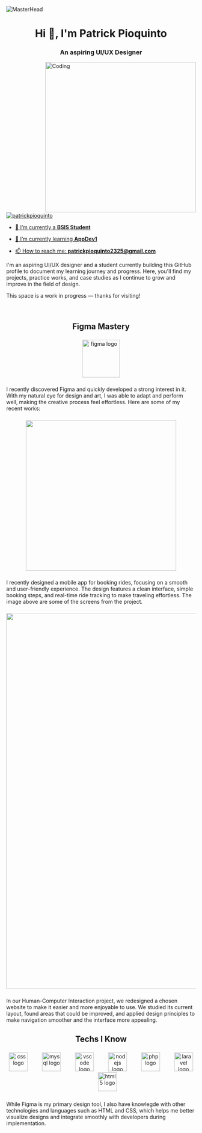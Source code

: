 ![MasterHead](https://i.postimg.cc/prnSsh3B/uiuxbanner.gif)
<h1 align="center">Hi 👋, I'm   Patrick Pioquinto</h1>
<h3 align="center">An aspiring UI/UX Designer</h3>
<img align="right" alt="Coding" width="400" src="https://media2.giphy.com/media/v1.Y2lkPTc5MGI3NjExMGZhdnFoNmlob3Awd2UxOG5pMW4xaW9nNTBjZmN5NzFtMmx1ZmxieiZlcD12MV9pbnRlcm5hbF9naWZfYnlfaWQmY3Q9Zw/qgQUggAC3Pfv687qPC/giphy.gif">

<p align="left"> <a href="https://www.instagram.com/_ptrckpqnt/" target="blank"><img src="https://img.shields.io/twitter/follow/_ptrckpqnt?logo=twitter&style=for-the-badge" alt="patrickpioquinto"  </p>

- 🔭 I’m currently a **BSIS Student**

- 🌱 I’m currently learning **AppDev1**

- 📫 How to reach me: **patrickpioquinto2325@gmail.com**

I'm an aspiring UI/UX designer and a student currently building this GitHub profile to document my learning journey and progress. Here, you'll find my projects, practice works, and case studies as I continue to grow and improve in the field of design.

This space is a work in progress — thanks for visiting!

<br clear="both">

<h2 align="center">Figma Mastery</h2>

###

<div align="center">
  <img src="https://cdn.jsdelivr.net/gh/devicons/devicon/icons/figma/figma-original.svg" height="100" alt="figma logo"  />
</div>

###

<p align="left">I recently discovered Figma and quickly developed a strong interest in it. With my natural eye for design and art, I was able to adapt and perform well, making the creative process feel effortless. Here are some of my recent works:</p>

###

<div align="center">
  <img height="400" src="https://i.postimg.cc/gjQCd9Cm/screens.jpg"  />
</div>

###

<p align="left">I recently designed a mobile app for booking rides, focusing on a smooth and user-friendly experience. The design features a clean interface, simple booking steps, and real-time ride tracking to make traveling effortless. The image above are some of the screens from the project.</p>

###

<div align="center">
  <img height="1000" src="https://i.postimg.cc/FsPMhSQD/image.png"  />
</div>

###

<p align="left">In our Human-Computer Interaction project, we redesigned a chosen website to make it easier and more enjoyable to use. We studied its current layout, found areas that could be improved, and applied design principles to make navigation smoother and the interface more appealing.</p>

###

<h2 align="center">Techs I Know</h2>

###

<div align="center">
  <img src="https://cdn.jsdelivr.net/gh/devicons/devicon/icons/css3/css3-original.svg" height="50" alt="css logo"  />
  <img width="30" />
  <img src="https://cdn.jsdelivr.net/gh/devicons/devicon/icons/mysql/mysql-original.svg" height="50" alt="mysql logo"  />
  <img width="30" />
  <img src="https://cdn.jsdelivr.net/gh/devicons/devicon/icons/vscode/vscode-original.svg" height="50" alt="vscode logo"  />
  <img width="30" />
  <img src="https://cdn.jsdelivr.net/gh/devicons/devicon/icons/nodejs/nodejs-original.svg" height="50" alt="nodejs logo"  />
  <img width="30" />
  <img src="https://cdn.jsdelivr.net/gh/devicons/devicon/icons/php/php-original.svg" height="50" alt="php logo"  />
  <img width="30" />
  <img src="https://cdn.jsdelivr.net/gh/devicons/devicon/icons/laravel/laravel-original.svg" height="50" alt="laravel logo"  />
  <img width="30" />
  <img src="https://cdn.jsdelivr.net/gh/devicons/devicon/icons/html5/html5-original.svg" height="50" alt="html5 logo"  />
</div>

###

<p align="left">While Figma is my primary design tool, I also have knowlegde with other technologies and languages such as HTML and CSS, which helps me better visualize designs and integrate smoothly with developers during implementation.</p>

###

<!-- Proudly created with GPRM ( https://gprm.itsvg.in ) -->



